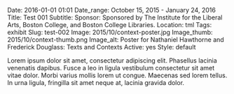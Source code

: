 Date: 2016-01-01 01:01 
Date_range: October 15, 2015 - January 24, 2016
Title: Test 001
Subtitle:
Sponsor: Sponsored by The Institute for the Liberal Arts, Boston College, and Boston College Libraries.
Location: tml
Tags: exhibit
Slug: test-002
Image: 2015/10/context-poster.jpg
Image_thumb: 2015/10/context-thumb.png
Image_alt: Poster for Nathaniel Hawthorne and Frederick Douglass: Texts and Contexts 
Active: yes
Style: default

Lorem ipsum dolor sit amet, consectetur adipiscing elit. Phasellus lacinia venenatis dapibus. Fusce a leo in ligula vestibulum consectetur sit amet vitae dolor. Morbi varius mollis lorem ut congue. Maecenas sed lorem tellus. In urna ligula, fringilla sit amet neque at, lacinia gravida dolor.
